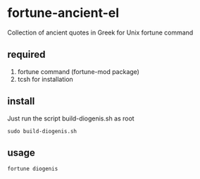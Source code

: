 # fortune-ancient-el
Collection of ancient quotes in Greek for Unix fortune command

## required
1. fortune command (fortune-mod package)
2. tcsh for installation

## install
Just run the script build-diogenis.sh as root
```
sudo build-diogenis.sh
```

## usage
```
fortune diogenis
```
